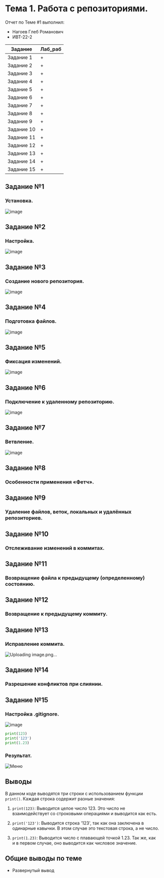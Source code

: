 # Тема 1. Работа с репозиториями.
Отчет по Теме #1 выполнил:
- Нагоев Глеб Романович
- ИВТ-22-2

| Задание | Лаб_раб |
| ------ | ------ |
| Задание 1 | + |
| Задание 2 | + |
| Задание 3 | + |
| Задание 4 | + |
| Задание 5 | + |
| Задание 6 | + |
| Задание 7 | + |
| Задание 8 | + |
| Задание 9 | + |
| Задание 10 | + |
| Задание 11 | + |
| Задание 12 | + |
| Задание 13 | + |
| Задание 14 | + |
| Задание 15 | + |



## Задание №1
### Установка. 
![image](https://github.com/user-attachments/assets/e3ed55ed-8c68-4966-8807-b0e2c2aa7b6f)



## Задание №2
### Настройка.  
![image](https://github.com/user-attachments/assets/da787ea0-f8c2-4472-90e9-519995833675)

## Задание №3
### Создание нового репозитория. 
![image](https://github.com/user-attachments/assets/692bbad7-c8b6-4900-aae4-dac9d2df5c04)

## Задание №4
### Подготовка файлов. 
![image](https://github.com/user-attachments/assets/c82f69d6-5e03-476f-bc7c-a3c3397f88af)

## Задание №5
### Фиксация изменений. 
![image](https://github.com/user-attachments/assets/b6f07d28-b3a6-4540-86d8-8772414617a2)

## Задание №6
### Подключение к удаленному репозиторию. 
![image](https://github.com/user-attachments/assets/864882af-ca10-4c30-bde6-f40fb3a712b4)

## Задание №7
### Ветвление.
 ![image](https://github.com/user-attachments/assets/22dc9296-0f67-47f5-9894-fad8513e86b1)

## Задание №8
### Особенности применения «Фетч».
## Задание №9
### Удаление файлов, веток, локальных и удалённых репозиториев.
## Задание №10
### Отслеживание изменений в коммитах.
## Задание №11
###  Возвращение файла к предыдущему (определенному) состоянию.
## Задание №12
### Возвращение к предыдущему коммиту.
## Задание №13
### Исправление коммита.
![Uploading image.png…]()

## Задание №14
### Разрешение конфликтов при слиянии.
## Задание №15
### Настройка .gitignore. 
![image](https://github.com/user-attachments/assets/fd77dc36-37a2-4cd7-ba64-77421b18dfa9)


```python
print(123)
print('123')
print(1.23)
```
### Результат.
![Меню](https://github.com/vnika2003/Software_Engineering/blob/Тема_2/pic/Lab2_1.png)

## Выводы

В данном коде выводятся три строки с использованием функции `print()`. Каждая строка содержит разные значения:

1. `print(123)`: Выводится целое число 123. Это число не взаимодействует со строковыми операциями и выводится как есть.

2. `print('123')`: Выводится строка '123', так как она заключена в одинарные кавычки. В этом случае это текстовая строка, а не число.

3. `print(1.23)`: Выводится число с плавающей точкой 1.23. Так же, как и в первом случае, оно выводится как числовое значение.

## Общие выводы по теме
- Развернутый вывод
